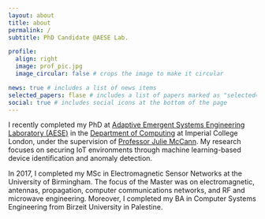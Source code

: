 ```yaml
---
layout: about
title: about
permalink: /
subtitle: PhD Candidate @AESE Lab.

profile:
  align: right
  image: prof_pic.jpg
  image_circular: false # crops the image to make it circular

news: true # includes a list of news items
selected_papers: flase # includes a list of papers marked as "selected={true}"
social: true # includes social icons at the bottom of the page
---
```


I recently completed my PhD at [Adaptive Emergent Systems Engineering Laboratory (AESE)](https://wp.doc.ic.ac.uk/aese/) in the [Department of Computing](https://www.imperial.ac.uk/computing/) at Imperial College London, under the supervision of [Professor Julie McCann](https://www.imperial.ac.uk/people/j.mccann). My research focuses on securing IoT environments through machine learning-based device identification and anomaly detection. 

In 2017, I completed my MSc in Electromagnetic Sensor Networks at the University of Birmingham. The focus of the Master was on electromagnetic, antennas, propagation, computer communications networks, and RF and microwave engineering. Moreover, I completed my BA in Computer Systems Engineering from Birzeit University in Palestine.
